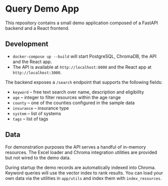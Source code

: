 # Query Demo App

This repository contains a small demo application composed of a FastAPI backend and a React frontend.

## Development

- `docker-compose up --build` will start PostgreSQL, ChromaDB, the API and the React app.
- The API is available at `http://localhost:8000` and the React app at `http://localhost:3000`.

The backend exposes a `/search` endpoint that supports the following fields:

- `keyword` – free text search over name, description and eligibility
- `age` – integer to filter resources within the age range
- `county` – one of the counties configured in the sample data
- `insurance` – insurance type
- `system` – list of systems
- `tags` – list of tags

## Data

For demonstration purposes the API serves a handful of in-memory resources. The Excel loader and Chroma integration utilities are provided but not wired to the demo data.

During startup the demo records are automatically indexed into Chroma. Keyword
queries will use the vector index to rank results. You can load your own data
via the utilities in `app/utils` and index them with `index_resources`.
